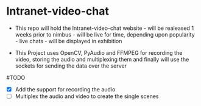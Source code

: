 # Intranet-video-chat
- This repo will hold the Intranet-video-chat website - will be realeased 1 weeks prior to nimbus - will be live for time, depending upon popularity - live chats - will be displayed in exhibition

- This Project uses OpenCV, PyAudio and FFMPEG for recording the video, storing the audio and multiplexing them and finally will use the sockets for sending the data over the server


#TODO
- [x] Add the support for recording the audio
- [ ] Multiplex the audio and video to create the single scenes
